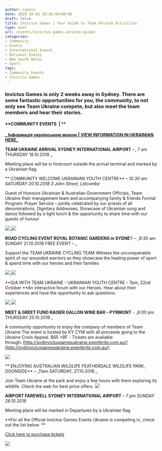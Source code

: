 ```yaml
---
author: cyoasu
date: 2018-10-03 10:26:45+00:00
draft: false
title: Invictus Games | Your Guide to Team Ukraine Activities
type: post
url: /events/invictus-games-ukraine-guide/
categories:
- Community
- Events
- International Events
- National Events
- New South Wales
- Sport
tags:
- Community Events
- Invictus Games
---
```


### Invictus Games is only 2 weeks away in Sydney. There are some fantastic opportunities for you, the community, to not only see Team Ukraine compete, but also meet the team members and hear their stories.




#### **COMMUNITY EVENTS  | **


[**_ Інформація українською мовою | VIEW INFORMATION IN UKRAINIAN HERE_**](http://www.ozeukes.com/wp-content/uploads/2018/10/Community-Events-Invictus-ukr-.pdf)

**TEAM UKRAINE ARRIVAL SYDNEY INTERNATIONAL AIRPORT** –_ 7 am THURSDAY 18.10.2018 _

Meeting place will be in forecourt outside the arrival terminal and marked by a Ukrainian flag.

** COMMUNITY WELCOME UKRAINIAN YOUTH CENTRE** – _10.30 am SATURDAY 20.10.2018 3 John Street, Lidcombe_

Guest of Honours Ukrainian & Australian Government Officials, Team Ukraine their management team and accompanying family & friends Formal Program: Prayer Service – jointly celebrated by our priests of all denominations, Dignitary Addresses, Showcase of Ukrainian song and dance followed by a light lunch & the opportunity to share time with our guests of honour

[![](http://www.ozeukes.com/wp-content/uploads/2018/10/COMMUNITY-MEETING-1-212x300.jpg)
](http://www.ozeukes.com/wp-content/uploads/2018/10/COMMUNITY-MEETING-1.jpg)[![](http://www.ozeukes.com/wp-content/uploads/2018/10/COMMUNITY-WELCOME-211x300.jpg)
](http://www.ozeukes.com/wp-content/uploads/2018/10/COMMUNITY-WELCOME.jpg)

**ROAD CYCLING EVENT ROYAL BOTANIC GARDENS in SYDNE**Y – _9:30 am SUNDAY 21.10.2018 FREE EVENT – _

Support the TEAM UKRAINE CYCLING TEAM Witness the unconquerable spirit of our wounded warriors as they showcase the healing power of sport & spend time with our heroes and their families

[![](http://www.ozeukes.com/wp-content/uploads/2018/10/CYCLING-event-300x211.jpg)
](http://www.ozeukes.com/wp-content/uploads/2018/10/CYCLING-event.jpg)[![](http://www.ozeukes.com/wp-content/uploads/2018/10/CYCLING-300x211.jpg)
](http://www.ozeukes.com/wp-content/uploads/2018/10/CYCLING.jpg)

**Q/A WITH TEAM UKRAINE - UKRAINIAN YOUTH CENTRE - 7pm, 22nd October
**An interactive forum with our Heroes. Hear about their experiences and have the opportunity to ask questions.

[![](http://www.ozeukes.com/wp-content/uploads/2018/10/QA-FORUM-300x211.jpg)
](http://www.ozeukes.com/wp-content/uploads/2018/10/QA-FORUM.jpg)[![](http://www.ozeukes.com/wp-content/uploads/2018/10/Forum-Youth-300x211.jpg)
](http://www.ozeukes.com/wp-content/uploads/2018/10/Forum-Youth.jpg)



**MEET & GREET FUND RAISER GALLON WINE BAR – PYRMONT** - _6:00 pm THURSDAY 25.10.2018 _

A community opportunity to enjoy the company of members of Team Ukraine The event is hosted by KY CYM with all proceeds going to the Ukraine Crisis Appeal. $65 +BF - Tickets are available through: [http://sydinvictusgamesukraine.eventbrite.com.au/](http://sydinvictusgamesukraine.eventbrite.com.au/)

[![](http://www.ozeukes.com/wp-content/uploads/2018/10/invictus-meet-and-greet-amend2-1-200x300.png)
](http://www.ozeukes.com/wp-content/uploads/2018/10/invictus-meet-and-greet-amend2-1.png)

** ENJOYING AUSTRALIAN WILDLIFE FEATHERDALE WILDLIFE PARK, DOONSIDE** – _11am SATURDAY, 27.10.2018 _

Join Team Ukraine at the park and enjoy a few hours with them exploring its wildlife. Check the web for best price offers.
[![](http://www.ozeukes.com/wp-content/uploads/2018/10/A-day-out-with-team-ukraine-212x300.jpg)
](http://www.ozeukes.com/wp-content/uploads/2018/10/A-day-out-with-team-ukraine.jpg)

**AIRPORT FAREWELL SYDNEY INTERNATIONAL AIRPORT** – _7 pm SUNDAY 28.10.2018_

Meeting place will be marked in Departures by a Ukrainian flag

**For all the Official Invictus Games Events Ukraine is competing in, check out the list below. **

[Click here to purchase tickets](https://www.invictusgames2018.org/the-games/tickets/)

[![](http://www.ozeukes.com/wp-content/uploads/2018/10/INVICTUS-GAMES-COMETE.png)
](http://www.ozeukes.com/wp-content/uploads/2018/10/INVICTUS-GAMES-COMETE.png)


